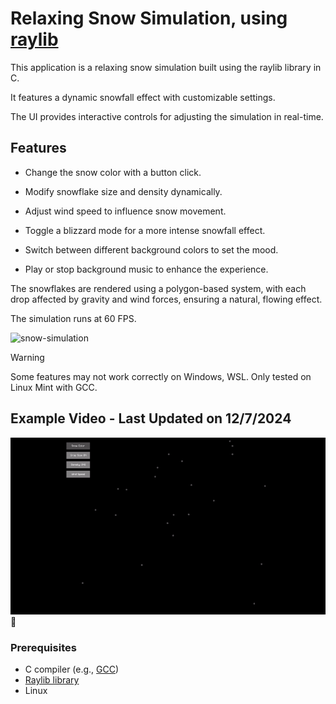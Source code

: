 # Relaxing Snow Simulation, using [raylib](https://www.raylib.com/)

This application is a relaxing snow simulation built using the raylib library in C. 

It features a dynamic snowfall effect with customizable settings.

The UI provides interactive controls for adjusting the simulation in real-time.

## Features
- Change the snow color with a button click.

- Modify snowflake size and density dynamically.

- Adjust wind speed to influence snow movement.

- Toggle a blizzard mode for a more intense snowfall effect.

- Switch between different background colors to set the mood.

- Play or stop background music to enhance the experience.

The snowflakes are rendered using a polygon-based system, with each drop affected by gravity and wind forces, ensuring a natural, flowing effect. 

The simulation runs at 60 FPS.

![snow-simulation](https://socialify.git.ci/Sieep-Coding/snow-simulation/image?description=1&forks=1&language=1&name=1&owner=1&pattern=Charlie%20Brown&stargazers=1&theme=Dark)

> [!WARNING]  
> Some features may not work correctly on Windows, WSL.
> Only tested on Linux Mint with GCC.

## Example Video - Last Updated on 12/7/2024

![](https://github.com/Sieep-Coding/snow-simulation/blob/master/snow.gif)🎵

### Prerequisites

- C compiler (e.g., [GCC](https://gcc.gnu.org/))
- [Raylib library](https://www.raylib.com/)
- Linux
